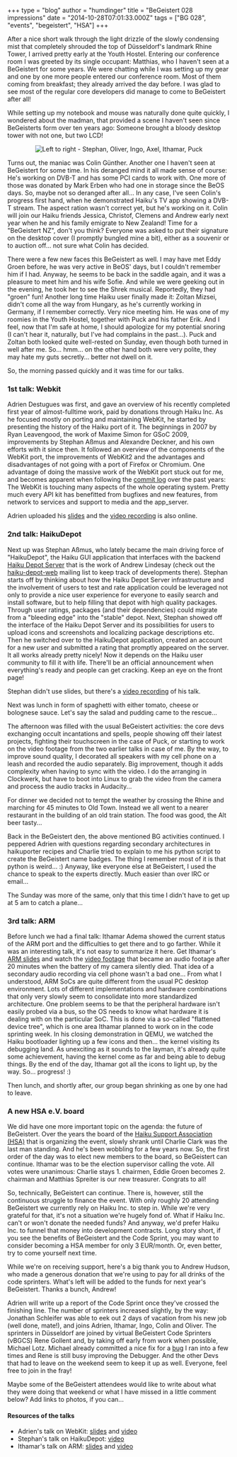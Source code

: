+++
type = "blog"
author = "humdinger"
title = "BeGeistert 028 impressions"
date = "2014-10-28T07:01:33.000Z"
tags = ["BG 028", "events", "begeistert", "HSA"]
+++

After a nice short walk through the light drizzle of the slowly condensing mist that completely shrouded the top of Düsseldorf's landmark Rhine Tower, I arrived pretty early at the Youth Hostel. Entering our conference room I was greeted by its single occupant: Matthias, who I haven't seen at a BeGeistert for some years. We were chatting while I was setting up my gear and one by one more people entered our conference room. Most of them coming from breakfast; they already arrived the day before. I was glad to see most of the regular core developers did manage to come to BeGeistert after all!
<!--more-->
While setting up my notebook and mouse was naturally done quite quickly, I wondered about the madman, that provided a scene I haven't seen since BeGeisterts form over ten years ago: Someone brought a bloody desktop tower with not one, but two LCD!

<div align="center">
<p><img src="/files/BeGeistert028-1.jpg" title="Left to right - Stephan, Oliver, Ingo, Axel, Ithamar, Puck"></p>
</div>

Turns out, the maniac was Colin Günther. Another one I haven't seen at BeGeistert for some time. In his deranged mind it all made sense of course: He's working on DVB-T and has some PCI cards to work with. One more of those was donated by Mark Erben who had one in storage since the BeOS days. So, maybe not so deranged after all...
In any case, I've seen Colin's progress first hand, when he demonstrated Haiku's TV app showing a DVB-T stream. The aspect ration wasn't correct yet, but he's working on it.
Colin will join our Haiku friends Jessica, Christof, Clemens and Andrew early next year when he and his family emigrate to New Zealand! Time for a "BeGeistert NZ", don't you think?
Everyone was asked to put their signature on the desktop cover (I promptly bungled mine a bit), either as a souvenir or to auction off... not sure what Colin has decided.

There were a few new faces this BeGeistert as well. I may have met Eddy Groen before, he was very active in BeOS' days, but I couldn't remember him if I had. Anyway, he seems to be back in the saddle again, and it was a pleasure to meet him and his wife Sofie. And while we were geeking out in the evening, he took her to see the Shrek musical. Reportedly, they had "groen" fun!
Another long time Haiku user finally made it: Zoltan Mizsei, didn't come all the way from Hungary, as he's currently working in Germany, if I remember correctly. Very nice meeting him. He was one of my roomies in the Youth Hostel, together with Puck and his father Erik. And I feel, now that I'm safe at home, I should apologize for my potential snoring (I can't hear it, naturally, but I've had complains in the past...). Puck and Zoltan both looked quite well-rested on Sunday, even though both turned in well after me. So... hmm... on the other hand both were very polite, they may hate my guts secretly... better not dwell on it.

So, the morning passed quickly and it was time for our talks.

<h3>1st talk: Webkit</h3>

Adrien Destugues was first, and gave an overview of his recently completed first year of almost-fulltime work, paid by donations through Haiku Inc. As he focused mostly on porting and maintaining WebKit, he started by presenting the history of the Haiku port of it. The beginnings in 2007 by Ryan Leavengood, the work of Maxime Simon for GSoC 2009, improvements by Stephan Aßmus and Alexandre Deckner, and his own efforts with it since then.
It followed an overview of the components of the WebKit port, the improvements of WebKit2 and the advantages and disadvantages of not going with a port of Firefox or Chromium. One advantage of doing the massive work of the WebKit port stuck out for me, and becomes apparent when following the <a href="https://cgit.haiku-os.org/haiku/log/">commit log</a> over the past years: The WebKit is touching many aspects of the whole operating system. Pretty much every API kit has benefitted from bugfixes and new features, from network to services and support to media and the app_server.

Adrien uploaded his <a href="http://pulkomandy.tk/BG2014/">slides</a> and the <a href="http://youtu.be/sWJ1kDPWq-s">video recording</a> is also online.

<h3>2nd talk: HaikuDepot</h3>

Next up was Stephan Aßmus, who lately became the main driving force of "HaikuDepot", the Haiku GUI application that interfaces with the backend <a href="http://depot.haiku-os.org">Haiku Depot Server</a> that is the work of Andrew Lindesay (check out the <a href="https://www.freelists.org/list/haiku-depot-web">haiku-depot-web</a> mailing list to keep track of developments there).
Stephan starts off by thinking about how the Haiku Depot Server infrastructure and the involvement of users to test and rate application could be leveraged not only to provide a nice user experience for everyone to easily search and install software, but to help filling that depot with high quality packages. Through user ratings, packages (and their dependencies) could migrate from a "bleeding edge" into the "stable" depot.
Next, Stephan showed off the interface of the Haiku Depot Server and its possibilities for users to upload icons and screenshots and localizing package  descriptions etc. Then he switched over to the HaikuDepot application, created an account for a new user and submitted a rating that promptly appeared on the server.
It all works already pretty nicely! Now it depends on the Haiku user community to fill it with life. There'll be an official announcement when everything's ready and people can get cracking. Keep an eye on the front page!

Stephan didn't use slides, but there's a <a href="http://youtu.be/EQC-5NGtkcM">video recording</a> of his talk.

Next was lunch in form of spaghetti with either tomato, cheese or bolognese sauce. Let's say the salad and pudding came to the rescue...

The afternoon was filled with the usual BeGeistert activities: the core devs exchanging occult incantations and spells, people showing off their latest projects, fighting their touchscreen in the case of Puck, or starting to work on the video footage from the two earlier talks in case of me.
By the way, to improve sound quality, I decorated all speakers with my cell phone on a leash and recorded the audio separately. Big improvement, though it adds complexity when having to sync with the video. I do the arranging in Clockwerk, but have to boot into Linux to grab the video from the camera and process the audio tracks in Audacity...

For dinner we decided not to tempt the weather by crossing the Rhine and marching for 45 minutes to Old Town. Instead we all went to a nearer restaurant in the building of an old train station. The food was good, the Alt beer tasty...

Back in the BeGeistert den, the above mentioned BG activities continued. I peppered Adrien with questions regarding secondary architectures in haikuporter recipes and Charlie tried to explain to me his python script to create the BeGeistert name badges. The thing I remember most of it is that python is weird... :)
Anyway, like everyone else at BeGeistert, I used the chance to speak to the experts directly. Much easier than over IRC or email...

The Sunday was more of the same, only that this time I didn't have to get up at 5 am to catch a plane...

<h3>3rd talk: ARM</h3>

Before lunch we had a final talk: Ithamar Adema showed the current status of the ARM port and the difficulties to get there and to go farther. While it was an interesting talk, it's not easy to summarize it here. Get Ithamar's <a href="http://cola-coder.com/begeistert/028">ARM slides</a> and watch the <a href="http://youtu.be/ll-TqNIWw3I">video footage</a> that became an audio footage after 20 minutes when the battery of my camera silently died. That idea of a secondary audio recording via cell phone wasn't a bad one...
From what I understood, ARM SoCs are quite different from the usual PC desktop environment. Lots of different implementations and hardware combinations that only very slowly seem to consolidate into more standardized architecture. One problem seems to be that the peripheral hardware isn't easily probed via a bus, so the OS needs to know what hardware it is dealing with on the particular SoC. This is done via a so-called "flattened device tree", which is one area Ithamar planned to work on in the code sprinting week.
In his closing demonstration in QEMU, we watched the Haiku bootloader lighting up a few icons and then... the kernel visiting its debugging land. As unexciting as it sounds to the layman, it's already quite some achievement, having the kernel come as far and being able to debug things. By the end of the day, Ithamar got all the icons to light up, by the way. So... progress! :)

Then lunch, and shortly after, our group began shrinking as one by one had to leave.

<h3>A new HSA e.V. board</h3>

We did have one more important topic on the agenda: the future of BeGeistert.
Over the years the board of the <a href="http://haiku-support-association.org/index-eng.html">Haiku Support Association (HSA)</a> that is organizing the event, slowly shrank until Charlie Clark was the last man standing. And he's been wobbling for a few years now. So, the first order of the day was to elect new members to the board, so BeGeistert can continue.
Ithamar was to be the election supervisor calling the vote. All votes were unanimous: Charlie stays 1. chairmen, Eddie Groen becomes 2. chairman and Matthias Spreiter is our new treasurer. Congrats to all!

So, technically, BeGeistert can continue. There is, however, still the continuous struggle to finance the event. With only roughly 20 attending BeGeistert we currently rely on Haiku Inc. to step in. While we're very grateful for that, it's not a situation we're hugely fond of. What if Haiku Inc. can't or won't donate the needed funds? And anyway, we'd prefer Haiku Inc. to funnel that money into development contracts.
Long story short, if you see the benefits of BeGeistert and the Code Sprint, you may want to consider becoming a HSA member for only 3 EUR/month. Or, even better, try to come yourself next time.

While we're on receiving support, here's a big thank you to Andrew Hudson, who made a generous donation that we're using to pay for all drinks of the code sprinters. What's left will be added to the funds for next year's BeGeistert. Thanks a bunch, Andrew!

Adrien will write up a report of the Code Sprint once they've crossed the finishing line. The number of sprinters increased slightly, by the way: Jonathan Schleifer was able to eek out 2 days of vacation from his new job (well done, mate!), and joins Adrien, Ithamar, Ingo, Colin and Oliver.
The sprinters in Düsseldorf are joined by virtual BeGeistert Code Sprinters (vBGCS) Rene Gollent and, by taking off early from work when possible, Michael Lotz. Michael already committed a nice fix for a <a href="https://cgit.haiku-os.org/haiku/tag/?id=hrev48100">bug</a> I ran into a few times and Rene is still busy improving the Debugger. And the other Devs that had to leave on the weekend seem to keep it up as well.
Everyone, feel free to join in the fray!


Maybe some of the BeGeistert attendees would like to write about what they were doing that weekend or what I have missed in a little comment below? Add links to photos, if you can...

<h4>Resources of the talks</h4>
<ul>
<li>Adrien's talk on WebKit: <a href="http://pulkomandy.tk/BG2014/">slides</a> and <a href="http://youtu.be/sWJ1kDPWq-s">video</a></li>
<li>Stephan's talk on HaikuDepot: <a href="http://youtu.be/EQC-5NGtkcM">video</a></li>
<li>Ithamar's talk on ARM: <a href="http://cola-coder.com/begeistert/028">slides</a> and <a href="http://youtu.be/ll-TqNIWw3I">video</a></li>
</ul>